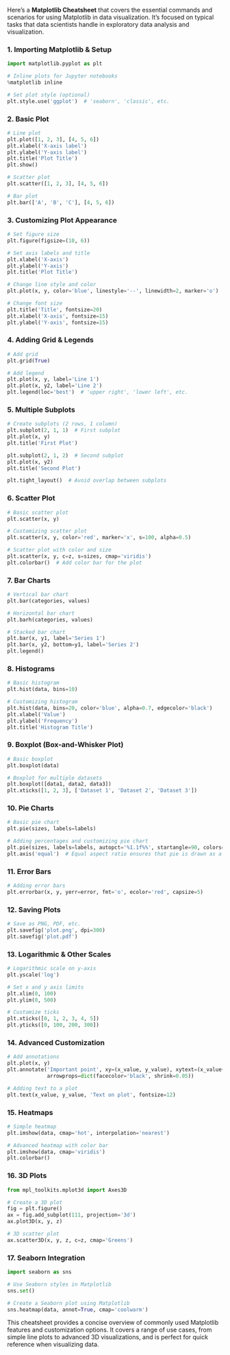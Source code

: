 Here’s a **Matplotlib Cheatsheet** that covers the essential commands and scenarios for using Matplotlib in data visualization. It’s focused on typical tasks that data scientists handle in exploratory data analysis and visualization.

### **1. Importing Matplotlib & Setup**
```python
import matplotlib.pyplot as plt

# Inline plots for Jupyter notebooks
%matplotlib inline  

# Set plot style (optional)
plt.style.use('ggplot')  # 'seaborn', 'classic', etc.
```

### **2. Basic Plot**
```python
# Line plot
plt.plot([1, 2, 3], [4, 5, 6])
plt.xlabel('X-axis label')
plt.ylabel('Y-axis label')
plt.title('Plot Title')
plt.show()

# Scatter plot
plt.scatter([1, 2, 3], [4, 5, 6])

# Bar plot
plt.bar(['A', 'B', 'C'], [4, 5, 6])
```

### **3. Customizing Plot Appearance**
```python
# Set figure size
plt.figure(figsize=(10, 6))

# Set axis labels and title
plt.xlabel('X-axis')
plt.ylabel('Y-axis')
plt.title('Plot Title')

# Change line style and color
plt.plot(x, y, color='blue', linestyle='--', linewidth=2, marker='o')

# Change font size
plt.title('Title', fontsize=20)
plt.xlabel('X-axis', fontsize=15)
plt.ylabel('Y-axis', fontsize=15)
```

### **4. Adding Grid & Legends**
```python
# Add grid
plt.grid(True)

# Add legend
plt.plot(x, y, label='Line 1')
plt.plot(x, y2, label='Line 2')
plt.legend(loc='best')  # 'upper right', 'lower left', etc.
```

### **5. Multiple Subplots**
```python
# Create subplots (2 rows, 1 column)
plt.subplot(2, 1, 1)  # First subplot
plt.plot(x, y)
plt.title('First Plot')

plt.subplot(2, 1, 2)  # Second subplot
plt.plot(x, y2)
plt.title('Second Plot')

plt.tight_layout()  # Avoid overlap between subplots
```

### **6. Scatter Plot**
```python
# Basic scatter plot
plt.scatter(x, y)

# Customizing scatter plot
plt.scatter(x, y, color='red', marker='x', s=100, alpha=0.5)

# Scatter plot with color and size
plt.scatter(x, y, c=z, s=sizes, cmap='viridis')
plt.colorbar()  # Add color bar for the plot
```

### **7. Bar Charts**
```python
# Vertical bar chart
plt.bar(categories, values)

# Horizontal bar chart
plt.barh(categories, values)

# Stacked bar chart
plt.bar(x, y1, label='Series 1')
plt.bar(x, y2, bottom=y1, label='Series 2')
plt.legend()
```

### **8. Histograms**
```python
# Basic histogram
plt.hist(data, bins=10)

# Customizing histogram
plt.hist(data, bins=20, color='blue', alpha=0.7, edgecolor='black')
plt.xlabel('Value')
plt.ylabel('Frequency')
plt.title('Histogram Title')
```

### **9. Boxplot (Box-and-Whisker Plot)**
```python
# Basic boxplot
plt.boxplot(data)

# Boxplot for multiple datasets
plt.boxplot([data1, data2, data3])
plt.xticks([1, 2, 3], ['Dataset 1', 'Dataset 2', 'Dataset 3'])
```

### **10. Pie Charts**
```python
# Basic pie chart
plt.pie(sizes, labels=labels)

# Adding percentages and customizing pie chart
plt.pie(sizes, labels=labels, autopct='%1.1f%%', startangle=90, colors=['#ff9999','#66b3ff','#99ff99'])
plt.axis('equal')  # Equal aspect ratio ensures that pie is drawn as a circle.
```

### **11. Error Bars**
```python
# Adding error bars
plt.errorbar(x, y, yerr=error, fmt='o', ecolor='red', capsize=5)
```

### **12. Saving Plots**
```python
# Save as PNG, PDF, etc.
plt.savefig('plot.png', dpi=300)
plt.savefig('plot.pdf')
```

### **13. Logarithmic & Other Scales**
```python
# Logarithmic scale on y-axis
plt.yscale('log')

# Set x and y axis limits
plt.xlim(0, 100)
plt.ylim(0, 500)

# Customize ticks
plt.xticks([0, 1, 2, 3, 4, 5])
plt.yticks([0, 100, 200, 300])
```

### **14. Advanced Customization**
```python
# Add annotations
plt.plot(x, y)
plt.annotate('Important point', xy=(x_value, y_value), xytext=(x_value+1, y_value+50),
             arrowprops=dict(facecolor='black', shrink=0.05))

# Adding text to a plot
plt.text(x_value, y_value, 'Text on plot', fontsize=12)
```

### **15. Heatmaps**
```python
# Simple heatmap
plt.imshow(data, cmap='hot', interpolation='nearest')

# Advanced heatmap with color bar
plt.imshow(data, cmap='viridis')
plt.colorbar()
```

### **16. 3D Plots**
```python
from mpl_toolkits.mplot3d import Axes3D

# Create a 3D plot
fig = plt.figure()
ax = fig.add_subplot(111, projection='3d')
ax.plot3D(x, y, z)

# 3D scatter plot
ax.scatter3D(x, y, z, c=z, cmap='Greens')
```

### **17. Seaborn Integration**
```python
import seaborn as sns

# Use Seaborn styles in Matplotlib
sns.set()

# Create a Seaborn plot using Matplotlib
sns.heatmap(data, annot=True, cmap='coolwarm')
```

This cheatsheet provides a concise overview of commonly used Matplotlib features and customization options. It covers a range of use cases, from simple line plots to advanced 3D visualizations, and is perfect for quick reference when visualizing data.